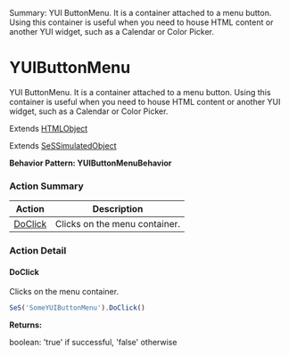 Summary: YUI ButtonMenu. It is a container attached to a menu button. Using this container is useful when you need to house HTML content or another YUI widget, such as a Calendar or Color Picker.

# YUIButtonMenu

YUI ButtonMenu. It is a container attached to a menu button. Using this container is useful when you need to house HTML content or another YUI widget, such as a Calendar or Color Picker.
 
Extends [HTMLObject](HTMLObject.md)

Extends [SeSSimulatedObject](SeSSimulatedObject.md)





**Behavior Pattern: YUIButtonMenuBehavior**


<!-- ============================== property summary ========================== -->

<!-- ============================== action summary ========================== -->



### Action Summary
|  **Action** | **Description** | 
| ----------- | --------------- |
|  [DoClick](#doclick) | Clicks on the menu container. |



<!-- ============================== property detail ========================== -->


<!-- ============================== action detail ========================== -->

### Action Detail

<a name="DoClick"></a>    
#### DoClick

Clicks on the menu container.

```javascript
SeS('SomeYUIButtonMenu').DoClick()
```




**Returns:**

boolean: 'true' if successful, 'false' otherwise



<a name="see.also.yuibuttonmenu.doclick"></a>

  

